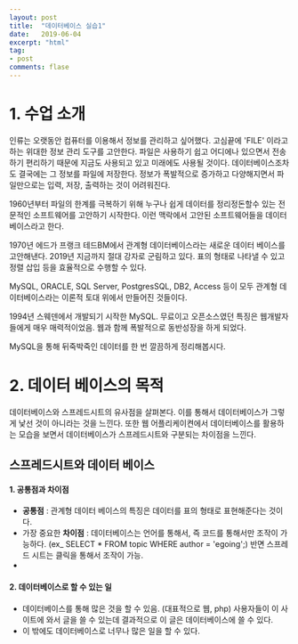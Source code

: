 ```yaml
---
layout: post
title:  "데이터베이스 실습1"
date:   2019-06-04
excerpt: "html"
tag:
- post
comments: flase
---
```



# 1. 수업 소개

인류는 오랫동안 컴퓨터를 이용해서 정보를 관리하고 싶어했다. 고심끝에 'FILE' 이라고 하는 위대한 정보 관리 도구를 고안한다.  파일은 사용하기 쉽고 어디에나 있으면서 전송하기 편리하기 때문에 지금도 사용되고 있고 미래에도 사용될 것이다.  데이터베이스조차도 결국에는 그 정보를 파일에 저장한다. 정보가 폭발적으로 증가하고 다양해지면서 파일만으로는 입력, 저장,  출력하는 것이 어려워진다. 

1960년부터 파일의 한계를 극복하기 위해 누구나 쉽게 데이터를 정리정돈할수 있는 전문적인 소프트웨어를 고안하기 시작한다. 이런 맥락에서 고안된 소프트웨어들을 데이터베이스라고 한다.

1970년 에드가 프랭크 테드BM에서 관계형 데이터베이스라는 새로운 데이터 베이스를 고안해낸다. 2019년 지금까지 절대 강자로 군림하고 있다. 표의 형태로 나타낼 수 있고 정렬 삽입 등을 효율적으로 수행할 수 있다.

MySQL, ORACLE, SQL Server, PostgresSQL, DB2, Access 등이 모두 관계형 데이터베이스라는 이론적 토대 위에서 만들어진 것들이다.

1994년 스웨덴에서 개발되기 시작한 MySQL. 무료이고 오픈소스였던 특징은 웹개발자들에게 매우 매력적이었음. 웹과 함께 폭발적으로 동반성장을 하게 되었다.

MySQL을 통해 뒤죽박죽인 데이터를 한 번 깔끔하게 정리해봅시다.

# 2. 데이터 베이스의 목적

데이터베이스와 스프레드시트의 유사점을 살펴본다. 이를 통해서 데이터베이스가 그렇게 낯선 것이 아니라는 것을 느낀다. 또한 웹 어플리케이켠에서 데이터베이스를 활용하는 모습을 보면서 데이터베이스가 스프레드시트와 구분되는 차이점을 느낀다.

## 스프레드시트와 데이터 베이스

#### 1. 공통점과 차이점

- **공통점** : 관계형 데이터 베이스의 특징은 데이터를 표의 형태로 표현해준다는 것이다.
- 가장 중요한 **차이점** : 데이터베이스는 언어를 통해서, 즉 코드를 통해서만 조작이 가능하다. (ex_ SELECT * FROM topic WHERE author = 'egoing';) 반면 스프레드 시트는 클릭을 통해서 조작이 가능.
- 
#### 2. 데이터베이스로 할 수 있는 일

- 데이터베이스를 통해 많은 것을 할 수 있음. (대표적으로 웹, php) 사용자들이 이 사이트에 와서 글을 쓸 수 있는데 결과적으로 이 글은 데이터베이스에 쓸 수 있다.
- 이 밖에도 데이터베이스로 너무나 많은 일을 할 수 있다.
